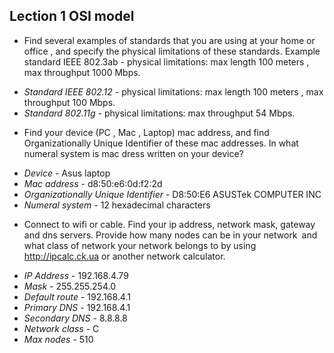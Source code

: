 ## Lection 1 OSI model
* Find several examples of standards that you are using at your home or office , and specify the physical limitations of these standards. Example standard IEEE 802.3ab - physical limitations: max length 100 meters , max throughput 1000 Mbps.
- *Standard IEEE 802.12* - physical limitations: max length 100 meters , max throughput 100 Mbps.
- *Standard 802.11g* - physical limitations: max throughput 54 Mbps.

* Find your device (PC , Mac , Laptop) mac address, and find Organizationally Unique Identifier of these mac addresses. In what numeral system is mac dress written on your device?
- *Device* - Asus laptop
- *Mac address* - d8:50:e6:0d:f2:2d
- *Organizationally Unique Identifier* - D8:50:E6	ASUSTek COMPUTER INC
- *Numeral system* - 12 hexadecimal characters

* Connect to wifi or cable. Find your ip address, network mask, gateway and dns servers. Provide how many nodes can be in your network and what class of network your network belongs to by using http://ipcalc.ck.ua or another network calculator.
- *IP Address* - 192.168.4.79
- *Mask* - 255.255.254.0
- *Default route* - 192.168.4.1
- *Primary DNS* - 192.168.4.1
- *Secondary DNS* - 8.8.8.8
- *Network class* - C
- *Max nodes* - 510